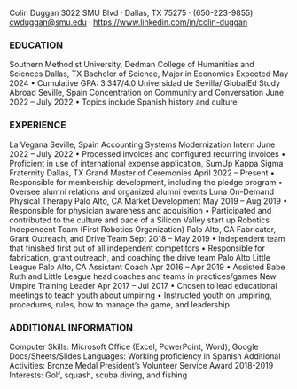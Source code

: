 
Colin Duggan
3022 SMU Blvd · Dallas, TX 75275 · (650-223-9855) 
cwduggan@smu.edu · https://www.linkedin.com/in/colin-duggan

### EDUCATION 
Southern Methodist University, Dedman College of Humanities and Sciences                                      Dallas, TX
Bachelor of Science, Major in Economics	                                 			          Expected May 2024
•	Cumulative GPA: 3.347/4.0
Universidad de Sevilla/ GlobalEd Study Abroad						      Seville, Spain
Concentration on Community and Conversation                                                                       June 2022 – July 2022 
•	Topics include Spanish history and culture

### EXPERIENCE
La Vegana											      Seville, Spain
Accounting Systems Modernization Intern						      June 2022 – July 2022
•	Processed invoices and configured recurring invoices
•	Proficient in use of international expense application, SumUp
Kappa Sigma Fraternity									            Dallas, TX
Grand Master of Ceremonies								         April 2022 – Present
•	Responsible for membership development, including the pledge program
•	Oversee alumni relations and organized alumni events
Luna On-Demand Physical Therapy 	                                                                                                  Palo Alto, CA
Market Development	                                                                                                              May 2019 – Aug 2019
•	Responsible for physician awareness and acquisition
•	Participated and contributed to the culture and pace of a Silicon Valley start up
Robotics Independent Team (First Robotics Organization)                                                                 Palo Alto, CA
Fabricator, Grant Outreach, and Drive Team	                                             	                   Sept 2018 – May 2019
•	Independent team that finished first out of all independent competitors
•	Responsible for fabrication, grant outreach, and coaching the drive team
Palo Alto Little League				   	                                                                        Palo Alto, CA
 Assistant Coach	                                                                                                                Apr 2016 – Apr 2019
•	 Assisted Babe Ruth and Little League head coaches and teams in practices/games
 New Umpire Training Leader	                                                                                                     Apr 2017 – Jul 2017
•	Chosen to lead educational meetings to teach youth about umpiring
•	Instructed youth on umpiring, procedures, rules, how to manage the game, and leadership

### ADDITIONAL INFORMATION
Computer Skills: Microsoft Office (Excel, PowerPoint, Word), Google Docs/Sheets/Slides
Languages: Working proficiency in Spanish
Additional Activities: Bronze Medal President’s Volunteer Service Award 2018-2019 
Interests: Golf, squash, scuba diving, and fishing

